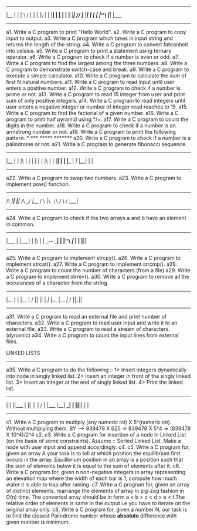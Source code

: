  __      ___		___  ___  _    ___  __   ___  
|__ |   |   | \    /   |    |   | |\ |  |  |__| |   | |
|   |__ |___|  \/\/    |___ |___| | \|  |  |''\ |___| |___
___________________________________________________________

a1. Write a C program to print "Hello World".
a2. Write a C program to copy input to output.
a3. Write a C program which takes in input string and returns the length of the string.
a4. Write a C program to convert fahranheit into celsius.
a5. Write a C program to print a statement using ternary operator.
a6. Write a C program to check if a number is even or odd.
a7. Write a C program to find the largest among the three numbers.
a8. Write a C program to demonstrate switch-case and break.
a9. Write a C program to execute a simple calculator.
a10. Write a C program to calculate the sum of first N natural numbers.
a11. Write a C program to read input until user enters a positive number.
a12. Write a C program to check if a number is prime or not.
a13. Write a C program to read 15 integer from user and print sum of only positive integers.
a14. Write a C program to read integers until user enters a negative integer or number of integer read reaches to 15.
a15. Write a C program to find the factorial of a given number.
a16. Write a C program to print half pyramid using */+.
a17. Write a C program to count the digits in the number.
a18. Write a C program to check if a number is an armstrong number or not.
a19. Write a C program to print the following pattern.
  	         *
  		***
 	       *****
              *******
a20. Write a C program to check if a number is a palindrome or not.
a21. Write a C program to generate fibonacci sequence.
 __      _     ___ ___ ___  __  _
|__ |  | |\ | |     |   |  |  | |\ |
|   |__| | \| |___  |  _|_ |__| | \|
_____________________________________

a22. Write a C program to swap two numbers.
a23. Write a C program to implement pow() function.
  _    __   __    _         ___ 
 /_\  |__| |__|  /_\  \__/ |___ 
/   \ |``\ |``\ /   \   /   ___|
_________________________________

a24. Write a C program to check if the two arrays a and b have an element in common.
 ___  ___  ___  ___ _  _  ___
|___   |  |___|  |  |\ | | _--
 ___|  |  |''\  _|_ | \| |__||
_______________________________

a25. Write a C program to implement strcpy().
a26. Write a C program to implement strcat().
a27. Write a C program to implement strcmp().
a28. Write a C program to count the number of characters.(from a file)
a29. Write a C program to implement strrev().
a30. Write a C program to remove all the occurances of a character from the string.
 __ ___      __  ___      _
|__  |  |   |__   |   / || ||
|   _|_ |__ |__  _|_ /  ||_||
______________________________

a31. Write a C program to read an external file and print number of characters.
a32. Write a C program to read user input and write it to an external file.
a33. Write a C program to read a stream of characters.(dynamic)
a34. Write a C program to count the input lines from external files.

LINKED LISTS
_____________

a35. Write a C program to do the following ::
    1> Insert integers dynamically into node in singly linked list.
    2> Insert an integer in front of the singly linked list.
    3> Insert an integer at the end of singly linked list.
    4> Print the linked list.
 ___      ___  ___   __    _  _
|    |  ||___   |  ||  || | \/ |
|___ |__| ___|  |  ||__|| |    |
_________________________________

c1. Write a C program to multiply (any numeric int) X 5^(numeric int). Without multiplying them. BY --> 839478 X 625 => 839478 X 5^4 => (839478 X 10^4)/2^4
c2.
c3. Write a C program for insertion of a node in Linked List (on the basis of some constraints). Assume :: Sorted Linked List. Make a node with user input and append accordingly.
c4.
c5. Write a C program for, given an array A your task is to tell at which position the equilibrium first occurs in the array. Equilibrium position in an array is a position such that the sum of elements below it is equal to the sum of elements after it.
c6. Write a C program for, given n non-negative integers in array representing an elevation map where the width of each bar is 1, compute how much water it is able to trap after raining.
c7. Write a C program for, given an array of distinct elements, rearrange the elements of array in zig-zag fashion in O(n) time. The converted array should be in form a < b > c < d > e < f.The relative order of elements is same in the output i.e you have to iterate on the original array only.
c8. Write a C program for, given a number N, our task is to find the closest Palindrome number whose **absolute** difference with given number is minimum. 
